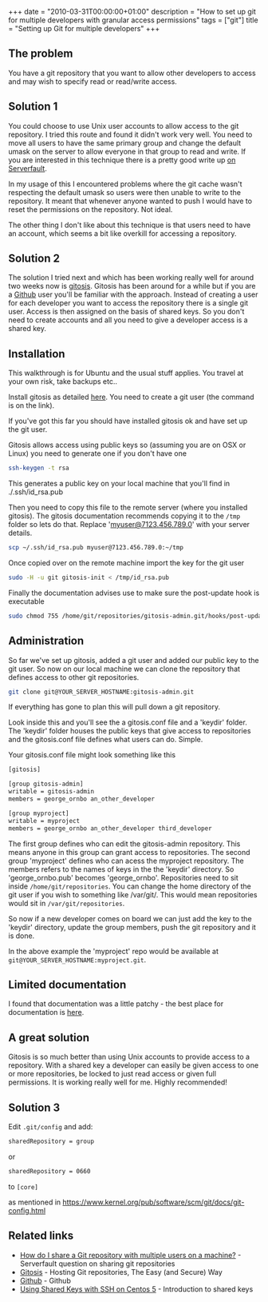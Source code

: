 +++
date = "2010-03-31T00:00:00+01:00"
description = "How to set up git for multiple developers with granular access permissions"
tags = ["git"]
title = "Setting up Git for multiple developers"
+++

## The problem

You have a git repository that you want to allow other developers to access and
may wish to specify read or read/write access.

## Solution 1

You could choose to use Unix user accounts to allow access to the git
repository. I tried this route and found it didn't work very well. You need to
move all users to have the same primary group and change the default umask on
the server to allow everyone in that group to read and write. If you are
interested in this technique there is a pretty good write up [on
Serverfault][1].

In my usage of this I encountered problems where the git cache wasn't respecting
the default umask so users were then unable to write to the repository. It meant
that whenever anyone wanted to push I would have to reset the permissions on the
repository. Not ideal.

The other thing I don't like about this technique is that users need to have an
account, which seems a bit like overkill for accessing a repository.

## Solution 2

The solution I tried next and which has been working really well for around two
weeks now is [gitosis][2]. Gitosis has been around for a while but if you are a
[Github][3] user you'll be familiar with the approach. Instead of creating a
user for each developer you want to access the repository there is a single git
user. Access is then assigned on the basis of shared keys. So you don't need to
create accounts and all you need to give a developer access is a shared key.

## Installation

This walkthrough is for Ubuntu and the usual stuff applies. You travel at your
own risk, take backups etc..

Install gitosis as detailed [here][2]. You need to create a git user (the
command is on the link).

If you've got this far you should have installed gitosis ok and have set up the
git user.

Gitosis allows access using public keys so (assuming you are on OSX or Linux)
you need to generate one if you don't have one

```sh
ssh-keygen -t rsa
```

This generates a public key on your local machine that you'll find in
./.ssh/id_rsa.pub

Then you need to copy this file to the remote server (where you installed
gitosis). The gitosis documentation recommends copying it to the `/tmp` folder
so lets do that. Replace 'myuser@7123.456.789.0' with your server details.

```sh
scp ~/.ssh/id_rsa.pub myuser@7123.456.789.0:~/tmp
```

Once copied over on the remote machine import the key for the git user

```sh
sudo -H -u git gitosis-init < /tmp/id_rsa.pub
```

Finally the documentation advises use to make sure the post-update hook is
executable

```sh
sudo chmod 755 /home/git/repositories/gitosis-admin.git/hooks/post-update
```

## Administration

So far we've set up gitosis, added a git user and added our public key to the
git user. So now on our local machine we can clone the repository that defines
access to other git repositories.

```sh
git clone git@YOUR_SERVER_HOSTNAME:gitosis-admin.git
```

If everything has gone to plan this will pull down a git repository.

Look inside this and you'll see the a gitosis.conf file and a 'keydir' folder.
The 'keydir' folder houses the public keys that give access to repositories and
the gitosis.conf file defines what users can do. Simple.

Your gitosis.conf file might look something like this

```sh
[gitosis]

[group gitosis-admin]
writable = gitosis-admin
members = george_ornbo an_other_developer

[group myproject]
writable = myproject
members = george_ornbo an_other_developer third_developer
```

The first group defines who can edit the gitosis-admin repository. This means
anyone in this group can grant access to repositories. The second group
'myproject' defines who can acess the myproject repository. The members refers
to the names of keys in the the 'keydir' directory. So 'george_ornbo.pub'
becomes 'george_ornbo'. Repositories need to sit inside
`/home/git/repositories`. You can change the home directory of the git user if
you wish to something like /var/git/. This would mean repositories would sit in
`/var/git/repositories`.

So now if a new developer comes on board we can just add the key to the 'keydir'
directory, update the group members, push the git repository and it is done.

In the above example the 'myproject' repo would be available at
`git@YOUR_SERVER_HOSTNAME:myproject.git`.

## Limited documentation

I found that documentation was a little patchy - the best place for
documentation is [here][2].

## A great solution

Gitosis is so much better than using Unix accounts to provide access to a
repository. With a shared key a developer can easily be given access to one or
more repositories, be locked to just read access or given full permissions. It
is working really well for me. Highly recommended!

## Solution 3

Edit `.git/config` and add:

```sh
sharedRepository = group
```

or

```sh
sharedRepository = 0660
```

to `[core]`

as mentioned in https://www.kernel.org/pub/software/scm/git/docs/git-config.html

## Related links

- [How do I share a Git repository with multiple users on a machine?][1] -
  Serverfault question on sharing git repositories
- [Gitosis][2] - Hosting Git repositories, The Easy (and Secure) Way
- [Github][3] - Github
- [Using Shared Keys with SSH on Centos 5][4] - Introduction to shared keys

[1]:
  http://serverfault.com/questions/26954/how-do-i-share-a-git-repository-with-multiple-users-on-a-machine
[2]:
  http://scie.nti.st/2007/11/14/hosting-git-repositories-the-easy-and-secure-way/
[3]: http://github.com/
[4]: //using_shared_keys_with_ssh_on_centos_5/

